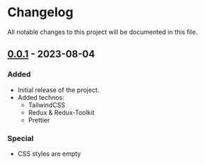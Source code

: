 # Changelog

All notable changes to this project will be documented in this file.

## [0.0.1] - 2023-08-04

### Added
- Initial release of the project.
- Added technos:
  - TailwindCSS
  - Redux & Redux-Toolkit
  - Prettier

### Special
- CSS styles are empty

[0.0.1]: https://github.com/your/project/releases/tag/1.0.0